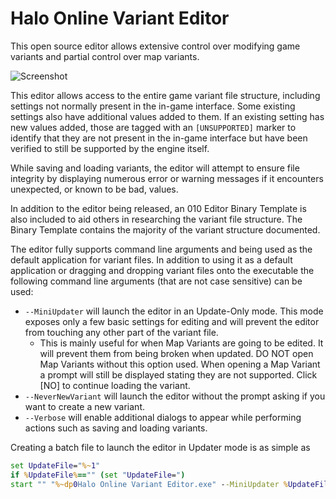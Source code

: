 # Halo Online Variant Editor
This open source editor allows extensive control over modifying game variants and partial control over map variants.

![Screenshot](https://i.imgur.com/V5WwDSX.png)

This editor allows access to the entire game variant file structure, including settings not normally present in the in-game interface. Some existing settings also have additional values added to them. If an existing setting has new values added, those are tagged with an `[UNSUPPORTED]` marker to identify that they are not present in the in-game interface but have been verified to still be supported by the engine itself.

While saving and loading variants, the editor will attempt to ensure file integrity by displaying numerous error or warning messages if it encounters unexpected, or known to be bad, values.

In addition to the editor being released, an 010 Editor Binary Template is also included to aid others in researching the variant file structure. The Binary Template contains the majority of the variant structure documented.

The editor fully supports command line arguments and being used as the default application for variant files. In addition to using it as a default application or dragging and dropping variant files onto the executable the following command line arguments (that are not case sensitive) can be used:

* `--MiniUpdater` will launch the editor in an Update-Only mode. This mode exposes only a few basic settings for editing and will prevent the editor from touching any other part of the variant file.
    * This is mainly useful for when Map Variants are going to be edited. It will prevent them from being broken when updated.
    DO NOT open Map Variants without this option used. When opening a Map Variant a prompt will still be displayed stating they are not supported. Click [NO] to continue loading the variant.
* `--NeverNewVariant` will launch the editor without the prompt asking if you want to create a new variant.
* `--Verbose` will enable additional dialogs to appear while performing actions such as saving and loading variants.

Creating a batch file to launch the editor in Updater mode is as simple as
```bat
set UpdateFile="%~1"
if %UpdateFile%=="" (set "UpdateFile=")
start "" "%~dp0Halo Online Variant Editor.exe" --MiniUpdater %UpdateFile%
```
